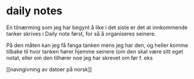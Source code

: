 # daily notes

En tilnærming som jeg har begynt å like i det siste er det at innkommende tanker skrives i Daily note først, for så å organiseres seinere.

På den måten kan jeg få fanga tanken mens jeg har den, og heller komme tilbake til hvor tanken hører hjemme seinere (om den skal være sitt eget notat, eller om den tilhører noe jeg har skrevet om før f. eks

[[navngivning av datoer på norsk]]